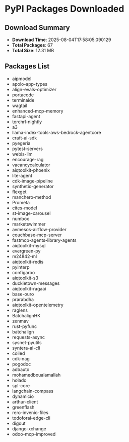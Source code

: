 # PyPI Packages Downloaded

## Download Summary
- **Download Time**: 2025-08-04T17:58:05.090129
- **Total Packages**: 67
- **Total Size**: 12.31 MB

## Packages List
- aipmodel
- apolo-app-types
- align-evals-optimizer
- portacode
- terminaide
- wagtail
- enhanced-mcp-memory
- fastapi-agent
- torchrl-nightly
- a3
- llama-index-tools-aws-bedrock-agentcore
- craft-ai-sdk
- pyegeria
- pytest-servers
- webis-llm
- encourage-rag
- vacancycalculator
- aiqtoolkit-phoenix
- lite-agent
- cdk-image-pipeline
- synthetic-generator
- flexget
- manchero-method
- Prometa
- cites-model
- st-image-carousel
- numbox
- marketswimmer
- avmesos-airflow-provider
- couchbase-mcp-server
- fastmcp-agents-library-agents
- aiqtoolkit-mysql
- evergreen-py
- m24842-ml
- aiqtoolkit-redis
- pyinterp
- configaroo
- aiqtoolkit-s3
- duckietown-messages
- aiqtoolkit-ragaai
- base-ouro
- prarabdha
- aiqtoolkit-opentelemetry
- raglens
- BatchalignHK
- zenmav
- rust-pyfunc
- batchalign
- requests-async
- sysnet-pyutils
- syntera-ai-cli
- coiled
- cdk-nag
- pogodoc
- adbauto
- mohamedboualamallah
- holado
- spl-core
- langchain-compass
- dynamicio
- arthur-client
- greenflash
- rero-invenio-files
- todoforai-edge-cli
- digout
- django-xchange
- odoo-mcp-improved
